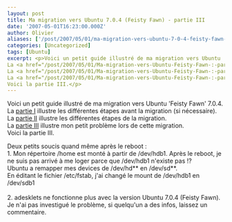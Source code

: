 ```yaml
---
layout: post
title: Ma migration vers Ubuntu 7.0.4 (Feisty Fawn) - partie III
date: '2007-05-01T16:23:00.000Z'
author: Olivier
aliases: ['/post/2007/05/01/ma-migration-vers-ubuntu-7-0-4-feisty-fawn-partie-iii/', '/post/2007/05/01/ma-migration-vers-ubuntu-feisty-fawn-partie-iii/']
categories: [Uncategorized]
tags: [Ubuntu]
excerpt: <p>Voici un petit guide illustré de ma migration vers Ubuntu 'Feisty Fawn' 7.0.4.<br />
La <a href="/post/2007/05/01/Ma-migration-vers-Ubuntu-Feisty-Fawn-:-partie-I">partie I</a> illustre les différentes étapes avant la migration (si nécessaire).<br />
La <a href="/post/2007/05/01/Ma-migration-vers-Ubuntu-Feisty-Fawn-:-partie-II">partie II</a> illustre les différentes étapes de la migration.<br />
La <a href="/post/2007/05/01/Ma-migration-vers-Ubuntu-Feisty-Fawn-:-partie-III">partie III</a> illustre mon petit problème lors de cette migration.<br />
Voici la partie III.</p>
---
```


<p>Voici un petit guide illustré de ma migration vers Ubuntu 'Feisty Fawn' 7.0.4.<br />
La <a href="/post/2007/05/01/Ma-migration-vers-Ubuntu-Feisty-Fawn-:-partie-I">partie I</a> illustre les différentes étapes avant la migration (si nécessaire).<br />
La <a href="/post/2007/05/01/Ma-migration-vers-Ubuntu-Feisty-Fawn-:-partie-II">partie II</a> illustre les différentes étapes de la migration.<br />
La <a href="/post/2007/05/01/Ma-migration-vers-Ubuntu-Feisty-Fawn-:-partie-III">partie III</a> illustre mon petit problème lors de cette migration.<br />
Voici la partie III.</p>
<!--more-->
<p>Deux petits soucis quand même après le reboot :<br />
1. Mon répertoire /home est monté à partir de /dev/hdb1. Après le reboot, je ne suis pas arrivé à me loger parce que /dev/hdb1 n'existe pas !?<br />
Ubuntu a remapper mes devices de /dev/hd** en /dev/sd**.<br />
En éditant le fichier /etc/fstab, j'ai changé le mount de /dev/hdb1 en /dev/sdb1<br />
<br />
2. adesklets ne fonctionne plus avec la version Ubuntu 7.0.4 (Feisty Fawn). Je n'ai pas investigué le problème, si quelqu'un a des infos, laissez un commentaire.<br /></p>